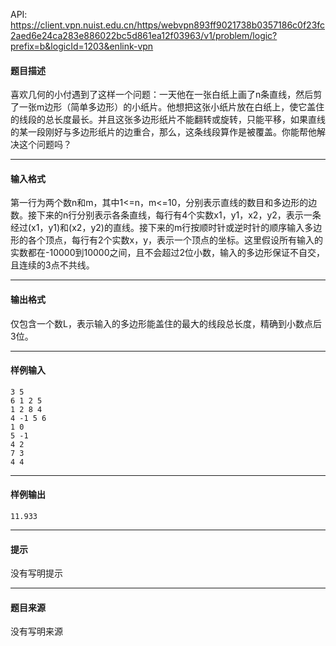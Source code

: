 API: https://client.vpn.nuist.edu.cn/https/webvpn893ff9021738b0357186c0f23fc2aed6e24ca283e886022bc5d861ea12f03963/v1/problem/logic?prefix=b&logicId=1203&enlink-vpn

#### 题目描述

喜欢几何的小付遇到了这样一个问题：一天他在一张白纸上画了n条直线，然后剪了一张m边形（简单多边形）的小纸片。他想把这张小纸片放在白纸上，使它盖住的线段的总长度最长。并且这张多边形纸片不能翻转或旋转，只能平移，如果直线的某一段刚好与多边形纸片的边重合，那么，这条线段算作是被覆盖。你能帮他解决这个问题吗？

---

#### 输入格式

第一行为两个数n和m，其中1<=n，m<=10，分别表示直线的数目和多边形的边数。接下来的n行分别表示各条直线，每行有4个实数x1，y1，x2，y2，表示一条经过(x1，y1)和(x2，y2)的直线。接下来的m行按顺时针或逆时针的顺序输入多边形的各个顶点，每行有2个实数x，y，表示一个顶点的坐标。这里假设所有输入的实数都在-10000到10000之间，且不会超过2位小数，输入的多边形保证不自交，且连续的3点不共线。

---

#### 输出格式

仅包含一个数L，表示输入的多边形能盖住的最大的线段总长度，精确到小数点后3位。

---

#### 样例输入
```
3 5                                     
6 1 2 5
1 2 8 4
4 -1 5 6
1 0
5 -1
4 2
7 3
4 4

```

---

#### 样例输出
```
11.933
```

---

#### 提示

没有写明提示

---

#### 题目来源

没有写明来源